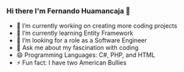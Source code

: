 ### Hi there I'm Fernando Huamancaja 👋




- 🔭 I’m currently working on creating more coding projects
- 🌱 I’m currently learning Entity Framework 
- 🤔 I’m looking for a role as a Software Engineer 
- 💬 Ask me about my fascination with coding
- 😄 Programming Languages: C#, PHP, and HTML
- ⚡ Fun fact: I have two American Bullies
